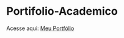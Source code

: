 # Portifolio-Academico
 
Acesse aqui: [Meu Portfólio](https://cassio-szerniak.github.io/Portifolio-Academico/)
